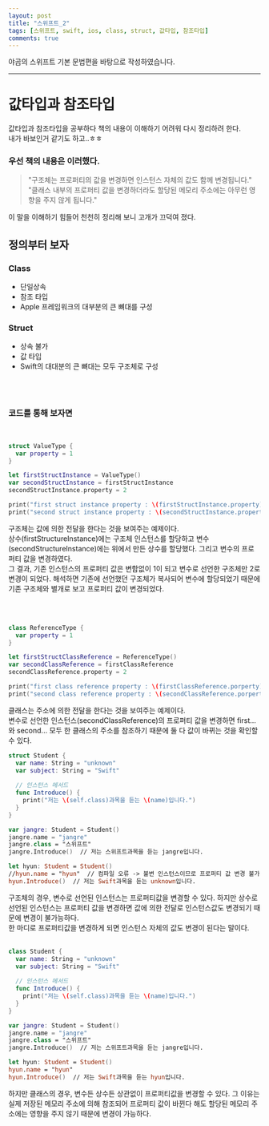 ```yaml
---
layout: post
title: "스위프트_2"
tags: [스위프트, swift, ios, class, struct, 값타입, 참조타입]
comments: true
---
```


야곰의 스위프트 기본 문법편을 바탕으로 작성하였습니다.

--- 

# 값타입과 참조타입

값타입과 참조타입을 공부하다 책의 내용이 이해하기 어려워 다시 정리하려 한다.<br>
내가 바보인거 같기도 하고..ㅎㅎ

### 우선 책의 내용은 이러했다.

> "구조체는 프로퍼티의 값을 변경하면 인스턴스 자체의 값도 함께 변경됩니다."<br>
"클래스 내부의 프로퍼티 값을 변경하더라도 할당된 메모리 주소에는 아무런 영향을 주지 않게 됩니다."

이 말을 이해하기 힘들어 천천히 정리해 보니 고개가 끄덕여 졌다.

## 정의부터 보자

### Class
  * 단일상속
  * 참조 타입
  * Apple 프레임워크의 대부분의 큰 뼈대를 구성
  
### Struct
  * 상속 불가
  * 값 타입
  * Swift의 대대분의 큰 뼈대는 모두 구조체로 구성
  
<br>
<br>

### 코드를 통해 보자면
<br>

~~~Swift
struct ValueType {
  var property = 1
}

let firstStructInstance = ValueType()
var secondStructInstance = firstStructInstance
secondStructInstance.property = 2

print("first struct instance property : \(firstStructInstance.property)")   // 1
print("second struct instance property : \(secondStructInstance.property)") // 2
~~~

구조체는 값에 의한 전달을 한다는 것을 보여주는 예제이다.<br>
상수(firstStructureInstance)에는 구조체 인스턴스를 할당하고 변수(secondStructureInstance)에는 위에서 만든 상수를 할당했다.
그리고 변수의 프로퍼티 값을 변경하였다.<br>
그 결과, 기존 인스턴스의 프로퍼티 값은 변함없이 1이 되고 변수로 선언한 구조체만 2로 변경이 되었다. 해석하면 기존에 선언했던 구조체가 복사되어 변수에 할당되었기 때문에 기존 구조체와 별개로 보고 프로퍼티 값이 변경되었다.

<br>
<br>

~~~Swift
class ReferenceType {
  var property = 1
}

let firstStructClassReference = ReferenceType()
var secondClassReference = firstClassReference
secondClassReference.property = 2

print("first class reference property : \(firstClassReference.porperty)")  // 2
print("second class reference property : \(secondClassReference.porperty)")  // 2
~~~

클래스는 주소에 의한 전달을 한다는 것을 보여주는 예제이다.<br>
변수로 선언한 인스턴스(secondClassReference)의 프로퍼티 값을 변경하면 first...와 second... 모두 한 클래스의 주소를 참조하기 때문에 둘 다 값이 바뀌는 것을 확인할 수 있다.


~~~Swift
struct Student {
  var name: String = "unknown"
  var subject: String = "Swift"
  
  // 인스턴스 메서드
  func Introduce() {
    print("저는 \(self.class)과목을 듣는 \(name)입니다.")
  }
}

var jangre: Student = Student()
jangre.name = "jangre"
jangre.class = "스위프트"
jangre.Introduce()  // 저는 스위프트과목을 듣는 jangre입니다.

let hyun: Student = Student()
//hyun.name = "hyun"  // 컴파일 오류 -> 불변 인스턴스이므로 프로퍼티 값 변경 불가
hyun.Introduce()  // 저는 Swift과목을 듣는 unknown입니다.
~~~

구조체의 경우, 변수로 선언된 인스턴스는 프로퍼티값을 변경할 수 있다. 하지만 상수로 선언된 인스턴스는 프로퍼티 값을 변경하면 값에 의한 전달로 인스턴스값도 변경되기 때문에 변경이 불가능하다.<br>
한 마디로 프로퍼티값을 변경하게 되면 인스턴스 자체의 값도 변경이 된다는 말이다.
<br>
<br>

~~~Swift
class Student {
  var name: String = "unknown"
  var subject: String = "Swift"
  
  // 인스턴스 메서드
  func Introduce() {
    print("저는 \(self.class)과목을 듣는 \(name)입니다.")
  }
}

var jangre: Student = Student()
jangre.name = "jangre"
jangre.class = "스위프트"
jangre.Introduce()  // 저는 스위프트과목을 듣는 jangre입니다.

let hyun: Student = Student()
hyun.name = "hyun"
hyun.Introduce()  // 저는 Swift과목을 듣는 hyun입니다.
~~~

하지만 클래스의 경우, 변수든 상수든 상관없이 프로퍼티값을 변경할 수 있다. 그 이유는 실제 저장된 메모리 주소에 의해 참조되어 프로퍼티 값이 바뀐다 해도 할당된 메모리 주소에는 영향을 주지 않기 때문에 변경이 가능하다.
